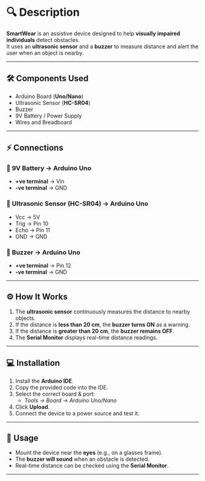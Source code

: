 # 🔍 Description
**SmartWear** is an assistive device designed to help **visually impaired individuals** detect obstacles.  
It uses an **ultrasonic sensor** and a **buzzer** to measure distance and alert the user when an object is nearby.  

---

## 🛠️ Components Used
- Arduino Board (**Uno/Nano**)  
- Ultrasonic Sensor (**HC-SR04**)  
- Buzzer  
- 9V Battery / Power Supply  
- Wires and Breadboard  

---

## ⚡ Connections

### 🔋 9V Battery → Arduino Uno
- **+ve terminal** → Vin  
- **-ve terminal** → GND  

### 📡 Ultrasonic Sensor (HC-SR04) → Arduino Uno
- Vcc → 5V  
- Trig → Pin 10  
- Echo → Pin 11  
- GND → GND  

### 🔔 Buzzer → Arduino Uno
- **+ve terminal** → Pin 12  
- **-ve terminal** → GND  

---

## ⚙️ How It Works
1. The **ultrasonic sensor** continuously measures the distance to nearby objects.  
2. If the distance is **less than 20 cm**, the **buzzer turns ON** as a warning.  
3. If the distance is **greater than 20 cm**, the **buzzer remains OFF**.  
4. The **Serial Monitor** displays real-time distance readings.  

---

## 💻 Installation
1. Install the **Arduino IDE**.  
2. Copy the provided code into the IDE.  
3. Select the correct board & port:  
   - *Tools → Board → Arduino Uno/Nano*  
4. Click **Upload**.  
5. Connect the device to a power source and test it.  

---

## 🚀 Usage
- Mount the device near the **eyes** (e.g., on a glasses frame).  
- The **buzzer will sound** when an obstacle is detected.  
- Real-time distance can be checked using the **Serial Monitor**.  

---